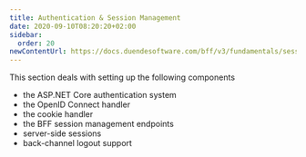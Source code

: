 ```yaml
---
title: Authentication & Session Management
date: 2020-09-10T08:20:20+02:00
sidebar:
  order: 20
newContentUrl: https://docs.duendesoftware.com/bff/v3/fundamentals/session/
---
```



This section deals with setting up the following components

* the ASP.NET Core authentication system
* the OpenID Connect handler
* the cookie handler
* the BFF session management endpoints
* server-side sessions
* back-channel logout support
